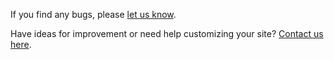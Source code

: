 If you find any bugs, please [let us know](https://brilliantplugins.com/support/).

Have ideas for improvement or need help customizing your site? [Contact us here](https://brilliantplugins.com/contact/).
